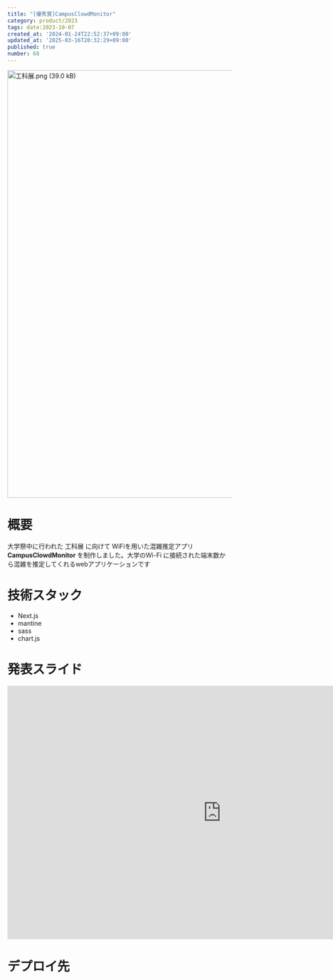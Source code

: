 ```yaml
---
title: "[優秀賞]CampusClowdMonitor"
category: product/2023
tags: date:2023-10-07
created_at: '2024-01-24T22:52:37+09:00'
updated_at: '2025-03-16T20:32:29+09:00'
published: true
number: 68
---
```


<!-- icons: react,nextjs,scss -->

<img width="960" alt="工科展.png (39.0 kB)" src="/img/68/b9e9f3f0-56c7-4ad2-b236-de9400ad1de7.webp">

# 概要
大学祭中に行われた 工科展 に向けて WiFiを用いた混雑推定アプリ**CampusClowdMonitor** を制作しました。大学のWi-Fi に接続された端末数から混雑を推定してくれるwebアプリケーションです

# 技術スタック
- Next.js
- mantine
- sass
- chart.js

# 発表スライド

<iframe src="https://docs.google.com/presentation/d/e/2PACX-1vTWiPglUQcwyxrfy1JpxFiuUqbi-u2zV1TS5q3okM0PAUag97G56OjMeV3Mm2vlT3iQiZyOwPDh8OSv/embed?start=false&loop=false&delayms=3000" frameborder="0" width="960" height="569" allowfullscreen="true" mozallowfullscreen="true" webkitallowfullscreen="true"></iframe>

# デプロイ先


